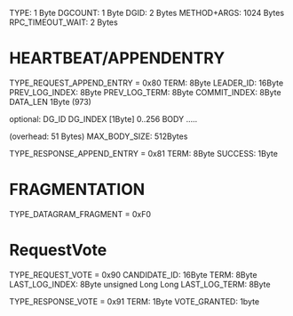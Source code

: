 
TYPE:        1 Byte
DGCOUNT:     1 Byte
DGID:        2 Bytes
METHOD+ARGS: 1024 Bytes
RPC_TIMEOUT_WAIT: 2 Bytes


HEARTBEAT/APPENDENTRY
================
TYPE_REQUEST_APPEND_ENTRY =  0x80
TERM: 8Byte
LEADER_ID: 16Byte
PREV_LOG_INDEX: 8Byte
PREV_LOG_TERM: 8Byte
COMMIT_INDEX: 8Byte
DATA_LEN 1Byte (973)

optional:
    DG_ID
    DG_INDEX [1Byte]  0..256
    BODY  .....

(overhead: 51 Bytes) 
MAX_BODY_SIZE: 512Bytes


TYPE_RESPONSE_APPEND_ENTRY = 0x81
TERM: 8Byte
SUCCESS: 1Byte


FRAGMENTATION
=============

TYPE_DATAGRAM_FRAGMENT = 0xF0



RequestVote
===============
TYPE_REQUEST_VOTE = 0x90
CANDIDATE_ID: 16Byte
TERM: 8Byte
LAST_LOG_INDEX: 8Byte unsigned Long Long
LAST_LOG_TERM: 8Byte

TYPE_RESPONSE_VOTE = 0x91
TERM: 1Byte
VOTE_GRANTED: 1byte